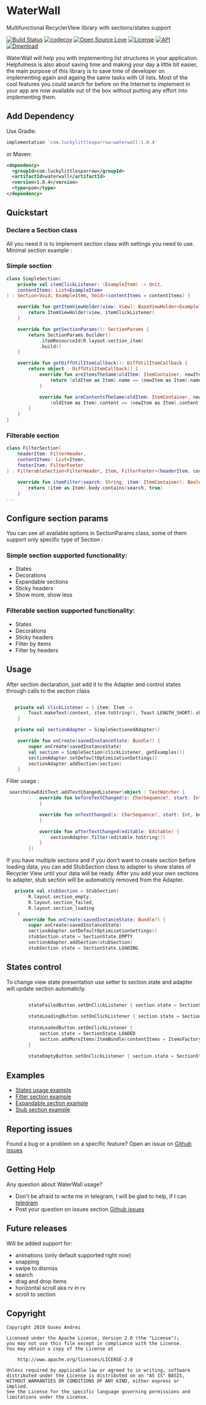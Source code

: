 # WaterWall
Multifunctional RecyclerVIew library with sections/states support

[![Build Status](https://travis-ci.com/LuckyLittleSparrow/WaterWall.svg?branch=master)](https://travis-ci.com/LuckyLittleSparrow/WaterWall)
[![codecov](https://codecov.io/gh/LuckyLittleSparrow/WaterWall/branch/master/graph/badge.svg)](https://codecov.io/gh/LuckyLittleSparrow/WaterWall)
[![Open Source Love](https://badges.frapsoft.com/os/v1/open-source.svg?v=102)](https://opensource.org/licenses/Apache-2.0)
[![License](https://img.shields.io/badge/license-Apache%202.0-blue.svg)](https://github.com/LuckyLittleSparrow/WaterWall/blob/master/LICENSE)
[![API](https://img.shields.io/badge/API-16%2B-brightgreen.svg?style=flat)](https://android-arsenal.com/api?level=16)
 [ ![Download](https://api.bintray.com/packages/luckylittlesparrow/WaterWall/com.luckylittlesparrow.waterwall/images/download.svg) ](https://bintray.com/luckylittlesparrow/WaterWall/com.luckylittlesparrow.waterwall/_latestVersion)


WaterWall will help you with implementing list structures in your application. Helpfulness is also about saving time and making your day a little bit easier, the main purpose of this library is to save time of developer on implementing again and againg the same tasks with UI lists. 
Most of the cool features you could search for before on the Internet to implement in your app are now available out of the box without putting any effort into implementing them.


## Add Dependency
Use Gradle:
```groovy
implementation 'com.luckylittlesparrow:waterwall:1.0.4'
```
or Maven:
```xml
<dependency>
  <groupId>com.luckylittlesparrow</groupId>
  <artifactId>waterwall</artifactId>
  <version>1.0.4</version>
  <type>pom</type>
</dependency>
```

## Quickstart


### Declare a Section class

All you need it is to implement section class with settings you need to use. Minimal section example :

### Simple section 

```kotlin
class SimpleSection(
    private val itemClickListener: (ExampleItem) -> Unit,
    contentItems: List<ExampleItem>
) : Section<Void, ExampleItem, Void>(contentItems = contentItems) {

    override fun getItemViewHolder(view: View): BaseViewHolder<ExampleItem> {
        return ItemViewHolder(view, itemClickListener)
    }

    override fun getSectionParams(): SectionParams {
        return SectionParams.builder()
            .itemResourceId(R.layout.section_item)
            .build()
    }

    override fun getDiffUtilItemCallback(): DiffUtilItemCallback {
        return object : DiffUtilItemCallback() {
            override fun areItemsTheSame(oldItem: ItemContainer, newItem: ItemContainer): Boolean {
                return (oldItem as Item).name == (newItem as Item).name
            }

            override fun areContentsTheSame(oldItem: ItemContainer, newItem: ItemContainer) =
                (oldItem as Item).content == (newItem as Item).content
        }
    }
}
```

### Filterable section 

```kotlin
class FilterSection(
    headerItem: FilterHeader,
    contentItems: List<Item>,
    footerItem: FilterFooter
) : FilterableSection<FilterHeader, Item, FilterFooter>(headerItem, contentItems, footerItem) {

    override fun itemFilter(search: String, item: ItemContainer): Boolean {
        return (item as Item).body.contains(search, true)
    }
...
```

## Configure section params

You can see all available options in SectionParams class, some of them support only specific type of Section :

### Simple section supported functionality:  
- States
- Decorations
- Expandable sections
- Sticky headers
- Show more, show less

### Filterable section supported functionality:  
- States
- Decorations
- Sticky headers
- Filter by items
- Filter by headers


## Usage
After section declaration, just add it to the Adapter and control states through calls to the section class
```kotlin

   private val clickListener = { item: Item ->
        Toast.makeText(context, item.toString(), Toast.LENGTH_SHORT).show()
    }

   private val sectionAdapter = SimpleSectionedAdapter()

    override fun onCreate(savedInstanceState: Bundle?) {
        super.onCreate(savedInstanceState)
        val section = SimpleSection(clickListener, getExamples())
        sectionAdapter.setDefaultOptimizationSettings()
        sectionAdapter.addSection(section)
    }
```

Filter usage :

```kotlin
 searchViewEditText.addTextChangedListener(object : TextWatcher {
            override fun beforeTextChanged(s: CharSequence?, start: Int, count: Int, after: Int) {
            }

            override fun onTextChanged(s: CharSequence?, start: Int, before: Int, count: Int) {
            }

            override fun afterTextChanged(editable: Editable) {
                sectionAdapter.filter(editable.toString())
            }
        })
```

If you have multiple sections and if you don't want to create section before loading data, you can add StubSection class to adapter to show states of Recycler View until your data will be ready. After you add your own sections to adapter, stub section will be automaticly removed from the Adapter.

```kotlin
   private val stubSection = StubSection(
        R.layout.section_empty,
        R.layout.section_failed,
        R.layout.section_loading
    )
      override fun onCreate(savedInstanceState: Bundle?) {
        super.onCreate(savedInstanceState)
        sectionAdapter.setDefaultOptimizationSettings()
        stubSection.state = SectionState.EMPTY
        sectionAdapter.addSection(stubSection)
        stubSection.state = SectionState.LOADING
```

## States control
To change view state presentation use setter to section.state and adapter will update section automaticly.
```kotlin

        stateFailedButton.setOnClickListener { section.state = SectionState.FAILED }
        
        stateLoadingButton.setOnClickListener { section.state = SectionState.LOADING }
        
        stateLoadedButton.setOnClickListener {
            section.state = SectionState.LOADED
            section.addMoreItems(ItemBundle(contentItems = ItemsFactory.getNumbersList()))
        }
        
        stateEmptyButton.setOnClickListener { section.state = SectionState.EMPTY }
```

## Examples

- [States usage example](app/src/main/java/com/luckylittlesparrow/waterwall/example/state/StateListFragment.kt)
- [Filter section example](app/src/main/java/com/luckylittlesparrow/waterwall/example/sectionedlist/FilterListFragment.kt)
- [Expandable section example](app/src/main/java/com/luckylittlesparrow/waterwall/example/expand/ExpandableListFragment.kt)
- [Stub section example](app/src/main/java/com/luckylittlesparrow/waterwall/example/stub/StubListFragment.kt)

## Reporting issues

Found a bug or a problem on a specific feature? Open an issue on [Github issues](https://github.com/LuckyLittleSparrow/WaterWall/issues)

## Getting Help

Any question about WaterWall usage? 
- Don't be afraid to write me in telegram, I will be glad to help, if I can [telegram](https://t.me/LuckySparrow)
- Post your question on issues section [Github issues](https://github.com/LuckyLittleSparrow/WaterWall/issues)

## Future releases
Will be added support for:
- animations (only default supported right now)
- snapping
- swipe to dismiss
- search
- drag and drop items
- horizontal scroll aka rv in rv
- scroll to section

## Copyright

    Copyright 2019 Gusev Andrei

    Licensed under the Apache License, Version 2.0 (the "License");
    you may not use this file except in compliance with the License.
    You may obtain a copy of the License at

        http://www.apache.org/licenses/LICENSE-2.0

    Unless required by applicable law or agreed to in writing, software
    distributed under the License is distributed on an "AS IS" BASIS,
    WITHOUT WARRANTIES OR CONDITIONS OF ANY KIND, either express or implied.
    See the License for the specific language governing permissions and
    limitations under the License.
